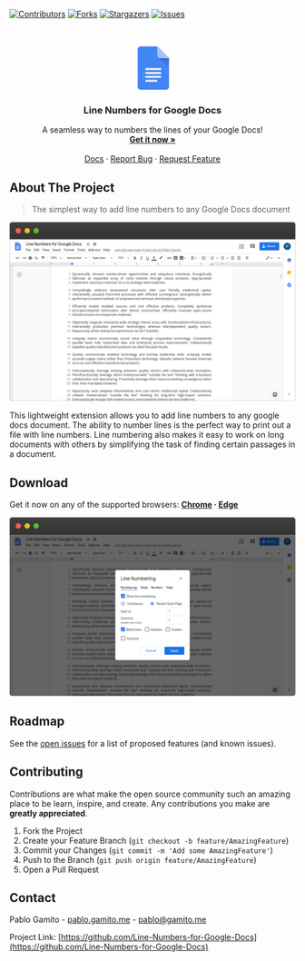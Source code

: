 <!-- PROJECT SHIELDS -->
<!--
*** See the bottom of this document for the declaration of the reference variables
*** for contributors-url, forks-url, etc.
*** https://www.markdownguide.org/basic-syntax/#reference-style-links
-->
[![Contributors][contributors-shield]][contributors-url]
[![Forks][forks-shield]][forks-url]
[![Stargazers][stars-shield]][stars-url]
[![Issues][issues-shield]][issues-url]

<!-- PROJECT LOGO -->
<br />
<p align="center">
  <a href="https://github.com/Line-Numbers-for-Google-Docs/chrome-extension">
    <img src="images/icon.svg" alt="Logo" width="80" height="80">
  </a>

  <h3 align="center">Line Numbers for Google Docs</h3>

  <p align="center">
    A seamless way to numbers the lines of your Google Docs!
    <br />
    <a href="#download"><strong>Get it now »</strong></a>
    <br />
    <br />
    <a href="https://docs.linenumbers.app">Docs</a>
    ·
    <a href="https://github.com/Line-Numbers-for-Google-Docs/chrome-extension/issues">Report Bug</a>
    ·
    <a href="https://github.com/Line-Numbers-for-Google-Docs/chrome-extension/issues">Request Feature</a>
  </p>
</p>

<!-- ABOUT THE PROJECT -->
## About The Project
> The simplest way to add line numbers to any Google Docs document

[![Product Name Screen Shot](images/screenshot-1.png)](https://linenumbers.app)

This lightweight extension allows you to add line numbers to any google docs document. The ability to number lines is the perfect way to print out a file with line numbers. Line numbering also makes it easy to work on long documents with others by simplifying the task of finding certain passages in a document.

## Download

Get it now on any of the supported browsers:
**[Chrome](https://chrome.google.com/webstore/detail/line-numbers-for-google-d/mblodabbcapnkgcfnddfpfaamjckjlik) · [Edge](https://microsoftedge.microsoft.com/addons/detail/llbpnbgpcgehofghbfkdmjjfjkfolgha)** 

[![Product Name Screen Shot](images/screenshot-2.png)](https://linenumbers.app)

<!-- ROADMAP -->
## Roadmap

See the [open issues](https://github.com/Line-Numbers-for-Google-Docs/chrome-extension/issues) for a list of proposed features (and known issues).

<!-- CONTRIBUTING -->
## Contributing

Contributions are what make the open source community such an amazing place to be learn, inspire, and create. Any contributions you make are **greatly appreciated**.

1. Fork the Project
2. Create your Feature Branch (`git checkout -b feature/AmazingFeature`)
3. Commit your Changes (`git commit -m 'Add some AmazingFeature'`)
4. Push to the Branch (`git push origin feature/AmazingFeature`)
5. Open a Pull Request

<!-- CONTACT -->
## Contact

Pablo Gamito - [pablo.gamito.me](https://pablogamito.com) - pablo@gamito.me

Project Link: [https://github.com/Line-Numbers-for-Google-Docs](https://github.com/Line-Numbers-for-Google-Docs)

<!-- MARKDOWN LINKS & IMAGES -->
<!-- https://www.markdownguide.org/basic-syntax/#reference-style-links -->
[contributors-shield]: https://img.shields.io/github/contributors/Line-Numbers-for-Google-Docs/chrome-extension.svg?style=flat-square
[contributors-url]: https://github.com/Line-Numbers-for-Google-Docs/chrome-extension/graphs/contributors
[forks-shield]: https://img.shields.io/github/forks/Line-Numbers-for-Google-Docs/chrome-extension.svg?style=flat-square
[forks-url]: https://github.com/Line-Numbers-for-Google-Docs/chrome-extension/network/members
[stars-shield]: https://img.shields.io/github/stars/Line-Numbers-for-Google-Docs/chrome-extension.svg?style=flat-square
[stars-url]: https://github.com/Line-Numbers-for-Google-Docs/chrome-extension/stargazers
[issues-shield]: https://img.shields.io/github/issues/Line-Numbers-for-Google-Docs/chrome-extension.svg?style=flat-square
[issues-url]: https://github.com/Line-Numbers-for-Google-Docs/chrome-extension/issues
